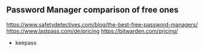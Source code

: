 ## Password Manager comparison of free ones

https://www.safetydetectives.com/blog/the-best-free-password-managers/
https://www.lastpass.com/de/pricing
https://bitwarden.com/pricing/

- keepass
